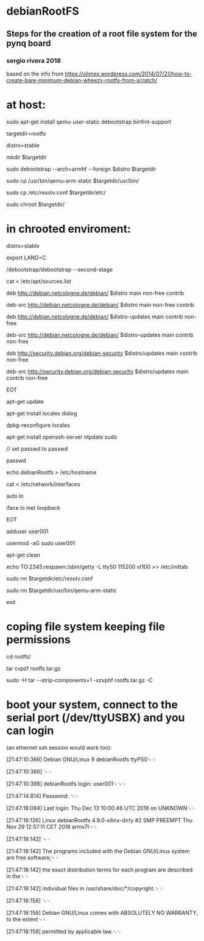 # debianRootFS
## Steps for the creation of a root file system for the pynq board

### sergio rivera 2018

based on the info from https://olimex.wordpress.com/2014/07/21/how-to-create-bare-minimum-debian-wheezy-rootfs-from-scratch/

# at host:

sudo apt-get install qemu-user-static debootstrap binfmt-support

targetdir=rootfs

distro=stable

mkdir $targetdir

sudo debootstrap --arch=armhf --foreign $distro $targetdir

sudo cp /usr/bin/qemu-arm-static $targetdir/usr/bin/

sudo cp /etc/resolv.conf $targetdir/etc/

sudo chroot $targetdir/



# in chrooted enviroment:

distro=stable

export LANG=C

/debootstrap/debootstrap --second-stage

cat <<EOT > /etc/apt/sources.list

deb http://debian.netcologne.de/debian/ $distro main non-free contrib

deb-src http://debian.netcologne.de/debian/ $distro main non-free contrib

deb http://debian.netcologne.de/debian/ $distro-updates main contrib non-free

deb-src http://debian.netcologne.de/debian/ $distro-updates main contrib non-free

deb http://security.debian.org/debian-security $distro/updates main contrib non-free

deb-src http://security.debian.org/debian-security $distro/updates main contrib non-free

EOT

apt-get update

apt-get install locales dialog

dpkg-reconfigure locales

apt-get install openssh-server ntpdate sudo

// set passwd to passwd

passwd

echo debianRootfs > /etc/hostname

cat <<EOT > /etc/network/interfaces

auto lo

iface lo inet loopback

EOT





adduser user001

usermod -aG sudo user001



apt-get clean

echo TO:2345:respawn:/sbin/getty -L ttyS0 115200 vt100 >> /etc/inittab

sudo rm $targetdir/etc/resolv.conf

sudo rm $targetdir/usr/bin/qemu-arm-static



exit



# coping file system keeping file permissions

cd rootfs/

tar cvpzf rootfs.tar.gz

sudo -H tar --strip-components=1 -xzvphf rootfs.tar.gz -C <SD Mount Point Directory>




# boot your system, connect to the serial port (/dev/ttyUSBX) and you can login

(an ethernet ssh session would work too):



[21:47:10:366] Debian GNU/Linux 9 debianRootfs ttyPS0␍␊

[21:47:10:366] ␍␊

[21:47:10:398] debianRootfs login: user001␍␍␊

[21:47:14:814] Password: ␍␊

[21:47:18:094] Last login: Thu Dec 13 10:00:46 UTC 2018 on UNKNOWN␍␊

[21:47:18:126] Linux debianRootfs 4.9.0-xilinx-dirty #2 SMP PREEMPT Thu Nov 29 12:57:11 CET 2018 armv7l␍␊

[21:47:18:142] ␍␊

[21:47:18:142] The programs included with the Debian GNU/Linux system are free software;␍␊

[21:47:18:142] the exact distribution terms for each program are described in the␍␊

[21:47:18:142] individual files in /usr/share/doc/*/copyright.␍␊

[21:47:18:158] ␍␊

[21:47:18:158] Debian GNU/Linux comes with ABSOLUTELY NO WARRANTY, to the extent␍␊

[21:47:18:158] permitted by applicable law.␍␊

